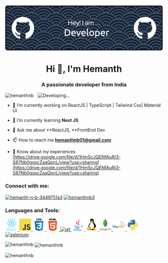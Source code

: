 ![Header](https://github.com/Hemanthnb/Hemanthnb/blob/main/github-header-image.png)
<h1 align="center">Hi 👋, I'm Hemanth</h1>
<h3 align="center">A passionate developer from India</h3>
<img align="right" width="400" src="https://media0.giphy.com/media/v1.Y2lkPTc5MGI3NjExdTV3anBnZTVtMnpzMGZkbTRlZzJtbDdnNHd0YWluNDY5NnRxZXk3NCZlcD12MV9pbnRlcm5hbF9naWZfYnlfaWQmY3Q9Zw/qgQUggAC3Pfv687qPC/giphy.gif" alt="Developing..." />


<p align="left"> <img src="https://komarev.com/ghpvc/?username=hemanthnb&label=Profile%20views&color=0e75b6&style=flat" alt="hemanthnb" /> </p>

- 🔭 I’m currently working on ReactJS | TypeScript | Tailwind Css| Material UI

- 🌱 I’m currently learning **Next JS**

- 💬 Ask me about **ReactJS, **FrontEnd Dev

- 📫 How to reach me **hemanthnb01@gmail.com**

- 📄 Know about my experiences [https://drive.google.com/file/d/1HmScJQENfAuRi3-S87Nb0gqxcZaaQpnL/view?usp=sharing](https://drive.google.com/file/d/1HmScJQENfAuRi3-S87Nb0gqxcZaaQpnL/view?usp=sharing)

<h3 align="left">Connect with me:</h3>
<p align="left">
<a href="https://linkedin.com/in/hemanth-n-b-3449751a3" target="blank"><img align="center" src="https://raw.githubusercontent.com/rahuldkjain/github-profile-readme-generator/master/src/images/icons/Social/linked-in-alt.svg" alt="hemanth-n-b-3449751a3" height="30" width="40" /></a>
<a href="https://www.leetcode.com/hemanthnb3" target="blank"><img align="center" src="https://raw.githubusercontent.com/rahuldkjain/github-profile-readme-generator/master/src/images/icons/Social/leet-code.svg" alt="hemanthnb3" height="30" width="40" /></a>
</p>

<h3 align="left">Languages and Tools:</h3>
<p align="left"> <a href="https://reactjs.org/" target="_blank" rel="noreferrer"> <img src="https://raw.githubusercontent.com/devicons/devicon/master/icons/react/react-original-wordmark.svg" alt="react" width="40" height="40"/> </a> <a href="https://developer.mozilla.org/en-US/docs/Web/JavaScript" target="_blank" rel="noreferrer"> <img src="https://raw.githubusercontent.com/devicons/devicon/master/icons/javascript/javascript-original.svg" alt="javascript" width="40" height="40"/> </a> <a href="https://www.w3schools.com/css/" target="_blank" rel="noreferrer"> <img src="https://raw.githubusercontent.com/devicons/devicon/master/icons/css3/css3-original-wordmark.svg" alt="css3" width="40" height="40"/> </a> <a href="https://www.w3.org/html/" target="_blank" rel="noreferrer"> <img src="https://raw.githubusercontent.com/devicons/devicon/master/icons/html5/html5-original-wordmark.svg" alt="html5" width="40" height="40"/> </a> <a href="https://git-scm.com/" target="_blank" rel="noreferrer"> <img src="https://www.vectorlogo.zone/logos/git-scm/git-scm-icon.svg" alt="git" width="40" height="40"/> </a>  <a href="https://www.java.com" target="_blank" rel="noreferrer"> <img src="https://raw.githubusercontent.com/devicons/devicon/master/icons/java/java-original.svg" alt="java" width="40" height="40"/> </a>  <a href="https://www.linux.org/" target="_blank" rel="noreferrer"> <img src="https://raw.githubusercontent.com/devicons/devicon/master/icons/linux/linux-original.svg" alt="linux" width="40" height="40"/> </a> <a href="https://www.mongodb.com/" target="_blank" rel="noreferrer"> <img src="https://raw.githubusercontent.com/devicons/devicon/master/icons/mongodb/mongodb-original-wordmark.svg" alt="mongodb" width="40" height="40"/> </a> <a href="https://www.mysql.com/" target="_blank" rel="noreferrer"> <img src="https://raw.githubusercontent.com/devicons/devicon/master/icons/mysql/mysql-original-wordmark.svg" alt="mysql" width="40" height="40"/> </a> <a href="https://www.python.org" target="_blank" rel="noreferrer"> <img src="https://raw.githubusercontent.com/devicons/devicon/master/icons/python/python-original.svg" alt="python" width="40" height="40"/> </a>  <a href="https://www.selenium.dev" target="_blank" rel="noreferrer"> <img src="https://raw.githubusercontent.com/detain/svg-logos/780f25886640cef088af994181646db2f6b1a3f8/svg/selenium-logo.svg" alt="selenium" width="40" height="40"/> </a> </p>

<p><img align="left" src="https://github-readme-stats.vercel.app/api/top-langs?username=hemanthnb&show_icons=true&locale=en&layout=compact" alt="hemanthnb" /></p>

<p>&nbsp;<img align="center" src="https://github-readme-stats.vercel.app/api?username=hemanthnb&show_icons=true&locale=en" alt="hemanthnb" /></p>

<p><img align="center" src="https://github-readme-streak-stats.herokuapp.com/?user=hemanthnb&" alt="hemanthnb" /></p>
